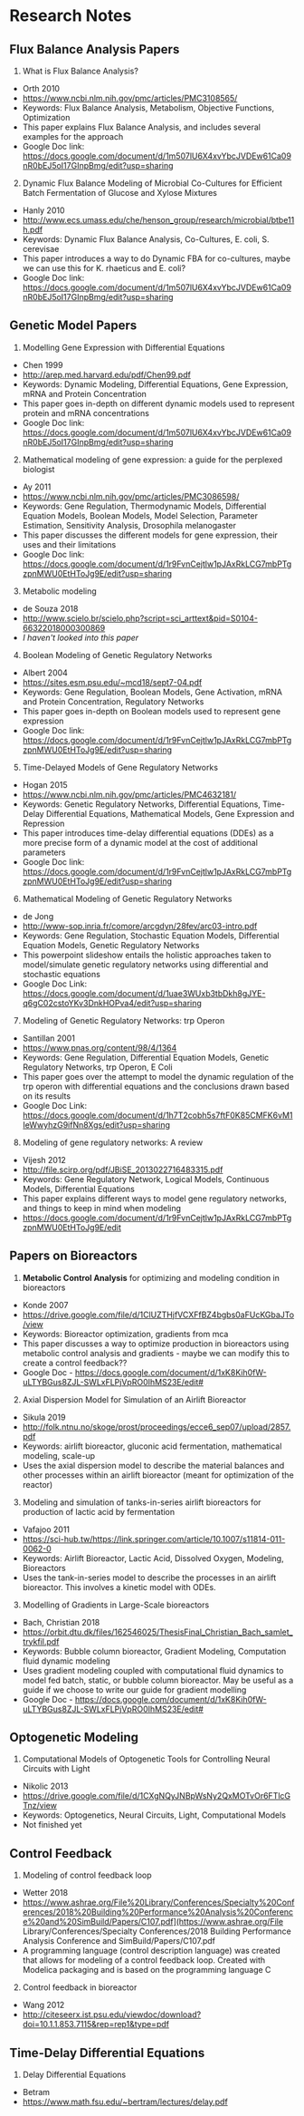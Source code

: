 # Research Notes

## Flux Balance Analysis Papers

1. What is Flux Balance Analysis?

- Orth 2010
- https://www.ncbi.nlm.nih.gov/pmc/articles/PMC3108565/
- Keywords: Flux Balance Analysis, Metabolism, Objective Functions, Optimization
- This paper explains Flux Balance Analysis, and includes several examples for the approach
- Google Doc link: https://docs.google.com/document/d/1m507lU6X4xvYbcJVDEw61Ca09nR0bEJ5oI17GInpBmg/edit?usp=sharing

2. Dynamic Flux Balance Modeling of Microbial Co-Cultures for Efficient Batch Fermentation of Glucose and Xylose Mixtures

- Hanly 2010
- http://www.ecs.umass.edu/che/henson_group/research/microbial/btbe11h.pdf
- Keywords: Dynamic Flux Balance Analysis, Co-Cultures, E. coli, S. cerevisae
- This paper introduces a way to do Dynamic FBA for co-cultures, maybe we can use this for K. rhaeticus and E. coli?
- Google Doc link: https://docs.google.com/document/d/1m507lU6X4xvYbcJVDEw61Ca09nR0bEJ5oI17GInpBmg/edit?usp=sharing

## Genetic Model Papers

1. Modelling Gene Expression with Differential Equations

- Chen 1999
- http://arep.med.harvard.edu/pdf/Chen99.pdf
- Keywords: Dynamic Modeling, Differential Equations, Gene Expression, mRNA and Protein Concentration
- This paper goes in-depth on different dynamic models used to represent protein and mRNA concentrations
- Google Doc link: https://docs.google.com/document/d/1m507lU6X4xvYbcJVDEw61Ca09nR0bEJ5oI17GInpBmg/edit?usp=sharing

2. Mathematical modeling of gene expression: a guide for the perplexed biologist

- Ay 2011
- https://www.ncbi.nlm.nih.gov/pmc/articles/PMC3086598/
- Keywords: Gene Regulation, Thermodynamic Models, Differential Equation Models, Boolean Models, Model Selection, Parameter Estimation, Sensitivity Analysis, Drosophila melanogaster
- This paper discusses the different models for gene expression, their uses and their limitations
- Google Doc link: https://docs.google.com/document/d/1r9FvnCejtlw1pJAxRkLCG7mbPTgzpnMWU0EtHToJg9E/edit?usp=sharing

3. Metabolic modeling

* de Souza 2018
* <http://www.scielo.br/scielo.php?script=sci_arttext&pid=S0104-66322018000300869>
* *I haven't looked into this paper* 

4. Boolean Modeling of Genetic Regulatory Networks

- Albert 2004
- https://sites.esm.psu.edu/~mcd18/sept7-04.pdf
- Keywords: Gene Regulation, Boolean Models, Gene Activation, mRNA and Protein Concentration, Regulatory Networks
- This paper goes in-depth on Boolean models used to represent gene expression
- Google Doc link: https://docs.google.com/document/d/1r9FvnCejtlw1pJAxRkLCG7mbPTgzpnMWU0EtHToJg9E/edit?usp=sharing

5. Time-Delayed Models of Gene Regulatory Networks

- Hogan 2015
- https://www.ncbi.nlm.nih.gov/pmc/articles/PMC4632181/
- Keywords: Genetic Regulatory Networks, Differential Equations, Time-Delay Differential Equations, Mathematical Models, Gene Expression and Repression
- This paper introduces time-delay differential equations (DDEs) as a more precise form of a dynamic model at the cost of additional parameters
- Google Doc link: https://docs.google.com/document/d/1r9FvnCejtlw1pJAxRkLCG7mbPTgzpnMWU0EtHToJg9E/edit?usp=sharing

6. Mathematical Modeling of Genetic Regulatory Networks 

- de Jong
- http://www-sop.inria.fr/comore/arcgdyn/28fev/arc03-intro.pdf 
- Keywords: Gene Regulation, Stochastic Equation Models, Differential Equation Models, Genetic Regulatory Networks
- This powerpoint slideshow entails the holistic approaches taken to model/simulate genetic regulatory networks using differential and stochastic equations
- Google Doc Link: https://docs.google.com/document/d/1uae3WUxb3tbDkh8gJYE-q6gC02cstoYKv3DnkHOPva4/edit?usp=sharing 

7. Modeling of Genetic Regulatory Networks: trp Operon

- Santillan 2001
- https://www.pnas.org/content/98/4/1364 
- Keywords: Gene Regulation, Differential Equation Models, Genetic Regulatory Networks, trp Operon, E Coli
- This paper goes over the attempt to model the dynamic regulation of the trp operon with differential equations and the conclusions drawn based on its results
- Google Doc Link: https://docs.google.com/document/d/1h7T2cobh5s7ftF0K85CMFK6vM1IeWwyhzG9ifNn8Xgs/edit?usp=sharing

8. Modeling of gene regulatory networks: A review

- Vijesh 2012
- http://file.scirp.org/pdf/JBiSE_2013022716483315.pdf
- Keywords: Gene Regulatory Network, Logical Models, Continuous Models, Differential Equations
- This paper explains different ways to model gene regulatory networks, and things to keep in mind when modeling
- https://docs.google.com/document/d/1r9FvnCejtlw1pJAxRkLCG7mbPTgzpnMWU0EtHToJg9E/edit

## Papers on Bioreactors

1. **Metabolic Control Analysis** for optimizing and modeling condition in bioreactors

* Konde 2007
* <https://drive.google.com/file/d/1ClUZTHjfVCXFfBZ4bgbs0aFUcKGbaJTo/view>
* Keywords: Bioreactor optimization, gradients from mca
* This paper discusses a way to optimize production in bioreactors using metabolic control analysis and gradients - maybe we can modify this to create a control feedback??
* Google Doc - <https://docs.google.com/document/d/1xK8Kih0fW-uLTYBGus8ZJL-SWLxFLPjVpRO0IhMS23E/edit#>

2. Axial Dispersion Model for Simulation of an Airlift Bioreactor

* Sikula 2019
* <http://folk.ntnu.no/skoge/prost/proceedings/ecce6_sep07/upload/2857.pdf>
* Keywords: airlift bioreactor, gluconic acid fermentation, mathematical modeling, scale-up 
* Uses the axial dispersion model to describe the material balances and other processes within an airlift bioreactor (meant for optimization of the reactor)

3. Modeling and simulation of tanks-in-series airlift bioreactors for production of lactic acid by fermentation

* Vafajoo 2011
* <https://sci-hub.tw/https://link.springer.com/article/10.1007/s11814-011-0062-0>
* Keywords: Airlift Bioreactor, Lactic Acid, Dissolved Oxygen, Modeling, Bioreactors
* Uses the tank-in-series model to describe the processes in an airlift bioreactor. This involves a kinetic model with ODEs.

3. Modelling of Gradients in Large-Scale bioreactors

* Bach, Christian 2018
* <https://orbit.dtu.dk/files/162546025/ThesisFinal_Christian_Bach_samlet_trykfil.pdf>
* Keywords: Bubble column bioreactor,  Gradient Modeling, Computation fluid dynamic modeling
* Uses gradient modeling coupled with computational fluid dynamics to model fed batch, static, or bubble column bioreactor. May be useful as a guide if we choose to write our guide for gradient modelling
* Google Doc - <https://docs.google.com/document/d/1xK8Kih0fW-uLTYBGus8ZJL-SWLxFLPjVpRO0IhMS23E/edit#>

## Optogenetic Modeling

1. Computational Models of Optogenetic Tools for Controlling Neural Circuits with Light

- Nikolic 2013
- <https://drive.google.com/file/d/1CXgNQyJNBpWsNy2QxMOTvOr6FTlcGTnz/view>
- Keywords: Optogenetics, Neural Circuits, Light, Computational Models
- Not finished yet

## Control Feedback

1. Modeling of control feedback loop

* Wetter 2018
* https://www.ashrae.org/File%20Library/Conferences/Specialty%20Conferences/2018%20Building%20Performance%20Analysis%20Conference%20and%20SimBuild/Papers/C107.pdf](https://www.ashrae.org/File Library/Conferences/Specialty Conferences/2018 Building Performance Analysis Conference and SimBuild/Papers/C107.pdf
* A programming language (control description language) was created that allows for modeling of a control feedback loop. Created with Modelica packaging and is based on the programming language C

2. Control feedback in bioreactor

* Wang 2012
* <http://citeseerx.ist.psu.edu/viewdoc/download?doi=10.1.1.853.7115&rep=rep1&type=pdf>

## Time-Delay Differential Equations

1. Delay Differential Equations

- Betram
- https://www.math.fsu.edu/~bertram/lectures/delay.pdf

